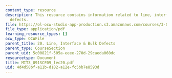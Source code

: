 ```yaml
---
content_type: resource
description: This resource contains information related to line, interface and bulk
  defects.
file: https://ol-ocw-studio-app-production.s3.amazonaws.com/courses/3-091sc-introduction-to-solid-state-chemistry-fall-2010/4d4d58bfa11bd182a12efc5bb7e8593d_MIT3_091SCF09_lec20.pdf
file_type: application/pdf
learning_resource_types: []
ocw_type: OCWFile
parent_title: 20. Line, Interface & Bulk Defects
parent_type: CourseSection
parent_uid: 5c00821f-505a-eeee-270d-29caeda060dc
resourcetype: Document
title: MIT3_091SCF09_lec20.pdf
uid: 4d4d58bf-a11b-d182-a12e-fc5bb7e8593d
---
```

